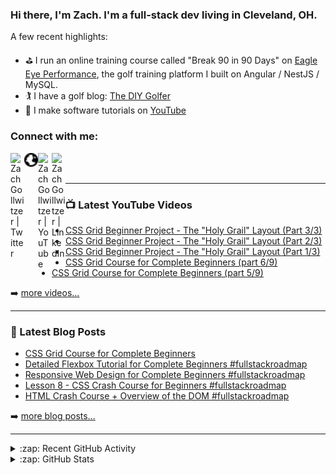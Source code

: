 ### Hi there, I'm Zach. I'm a full-stack dev living in Cleveland, OH.

A few recent highlights:

- ⛳ I run an online training course called "Break 90 in 90 Days" on [Eagle Eye Performance][golfapp], the golf training platform I built on Angular / NestJS / MySQL.
- 🏌 I have a golf blog: [The DIY Golfer][golfblog]
- 🎥 I make software tutorials on [YouTube][youtube]

### Connect with me:

[<img align="left" alt="Zach Gollwitzer | Twitter" width="22px" src="https://cdn.jsdelivr.net/npm/simple-icons@v3/icons/twitter.svg" />][twitter]
[<img align="left" alt="Zach Gollwitzer Website" width="22px" src="https://raw.githubusercontent.com/iconic/open-iconic/master/svg/globe.svg" />][website]
[<img align="left" alt="Zach Gollwitzer | YouTube" width="22px" src="https://cdn.jsdelivr.net/npm/simple-icons@v3/icons/youtube.svg" />][youtube]
[<img align="left" alt="Zach Gollwitzer | LinkedIn" width="22px" src="https://cdn.jsdelivr.net/npm/simple-icons@v3/icons/linkedin.svg" />][linkedin]

<br />
<br />

---

### 📺 Latest YouTube Videos

<!-- YOUTUBE:START -->
- [CSS Grid Beginner Project - The "Holy Grail" Layout (Part 3/3)](https://www.youtube.com/watch?v=TWQN2Bb-cLU)
- [CSS Grid Beginner Project - The "Holy Grail" Layout (Part 2/3)](https://www.youtube.com/watch?v=Q0vTWRTBhiM)
- [CSS Grid Beginner Project - The "Holy Grail" Layout (Part 1/3)](https://www.youtube.com/watch?v=46Dh-VtBja4)
- [CSS Grid Course for Complete Beginners (part 6/9)](https://www.youtube.com/watch?v=urcwTjYcQpQ)
- [CSS Grid Course for Complete Beginners (part 5/9)](https://www.youtube.com/watch?v=omNoki85iU8)
<!-- YOUTUBE:END -->

➡️ [more videos...](https://www.youtube.com/c/ZachGollwitzer)

---

### 📕 Latest Blog Posts

<!-- BLOG-POST-LIST:START -->
- [CSS Grid Course for Complete Beginners](https://dev.to/zachgoll/css-grid-course-for-complete-beginners-4256)
- [Detailed Flexbox Tutorial for Complete Beginners #fullstackroadmap](https://dev.to/zachgoll/detailed-flexbox-tutorial-for-complete-beginners-fullstackroadmap-4g78)
- [Responsive Web Design for Complete Beginners #fullstackroadmap](https://dev.to/zachgoll/responsive-web-design-for-complete-beginners-434c)
- [Lesson 8 - CSS Crash Course for Beginners #fullstackroadmap](https://dev.to/zachgoll/lesson-8-css-crash-course-for-beginners-fullstackroadmap-59b1)
- [HTML Crash Course + Overview of the DOM #fullstackroadmap](https://dev.to/zachgoll/html-crash-course-overview-of-the-dom-fullstackroadmap-eb5)
<!-- BLOG-POST-LIST:END -->

➡️ [more blog posts...](https://medium.com/@zach.gollwitzer)

---

<details>
  <summary>:zap: Recent GitHub Activity</summary>
  
<!--START_SECTION:activity-->
1. 🎉 Merged PR [#5](https://github.com/zachgoll/nx-nrwl-github-actions/pull/5) in [zachgoll/nx-nrwl-github-actions](https://github.com/zachgoll/nx-nrwl-github-actions)
<!--END_SECTION:activity-->

</details>

<details>
  <summary>:zap: GitHub Stats</summary>

  <img align="left" alt="Zach's GitHub Stats" src="https://github-readme-stats.vercel.app/api?username=zachgoll&show_icons=true&hide_border=true" />

</details>

[website]: https://www.zachgollwitzer.com
[twitter]: https://twitter.com/zg_dev
[youtube]: https://youtube.com/zachgollwitzer
[linkedin]: https://www.linkedin.com/in/zachgollwitzer/
[medium]: https://medium.com/@zach.gollwitzer
[passportjsplaylist]: https://www.youtube.com/playlist?list=PLYQSCk-qyTW2ewJ05f_GKHtTIzjynDgjK
[bashplaylist]: https://www.youtube.com/playlist?list=PLYQSCk-qyTW0d88jNocdi_YIFMA5Fnpug
[gitplaylist]: https://www.youtube.com/playlist?list=PLYQSCk-qyTW3lX_dyw0R2eVzNGB3Tlv9S
[wordpressplaylist]: https://www.youtube.com/playlist?list=PLYQSCk-qyTW0OeGf9LkQkev4ItNRdCVoN
[golfapp]: https://training.thediygolfer.com
[golfblog]: https://www.thediygolfer.com
[metrixmule]: https://twitter.com/metrixmule
